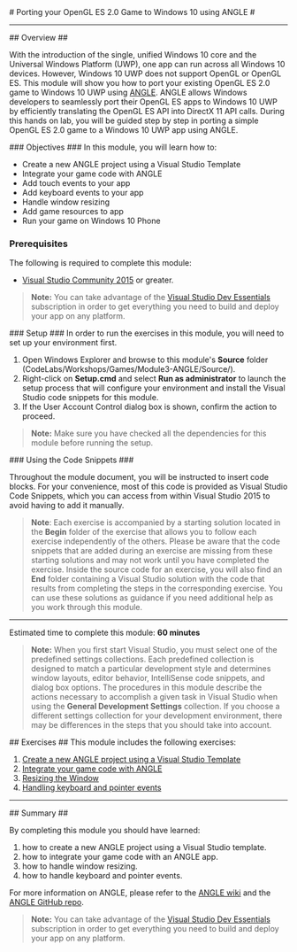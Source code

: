 ﻿<a name="HOLTop" />
# Porting your OpenGL ES 2.0 Game to Windows 10 using ANGLE #

---

<a name="Overview" />
## Overview ##

With the introduction of the single, unified Windows 10 core and the Universal Windows Platform (UWP), one app can run across all Windows 10 devices. However, Windows 10 UWP does not support OpenGL or OpenGL ES. This module will show you how to port your existing OpenGL ES 2.0 game to Windows 10 UWP using [ANGLE](https://github.com/MSOpenTech/angle).  ANGLE allows Windows developers to seamlessly port their OpenGL ES apps to Windows 10 UWP by efficiently translating the OpenGL ES API into DirectX 11 API calls. During this hands on lab, you will be guided step by step in porting a simple OpenGL ES 2.0 game to a Windows 10 UWP app using ANGLE.

<a name="Objectives" />
### Objectives ###
In this module, you will learn how to:

- Create a new ANGLE project using a Visual Studio Template
- Integrate your game code with ANGLE
- Add touch events to your app
- Add keyboard events to your app
- Handle window resizing
- Add game resources to app
- Run your game on Windows 10 Phone

<a name="Prerequisites"></a>
### Prerequisites ###

The following is required to complete this module:

- [Visual Studio Community 2015][1] or greater.

[1]: https://www.visualstudio.com/products/visual-studio-community-vs

> **Note:** You can take advantage of the [Visual Studio Dev Essentials]( https://www.visualstudio.com/en-us/products/visual-studio-dev-essentials-vs.aspx) subscription in order to get everything you need to build and deploy your app on any platform.

<a name="Setup" />
### Setup ###
In order to run the exercises in this module, you will need to set up your environment first.

1. Open Windows Explorer and browse to this module's **Source** folder (CodeLabs/Workshops/Games/Module3-ANGLE/Source/).
1. Right-click on **Setup.cmd** and select **Run as administrator** to launch the setup process that will configure your environment and install the Visual Studio code snippets for this module.
1. If the User Account Control dialog box is shown, confirm the action to proceed.

> **Note:** Make sure you have checked all the dependencies for this module before running the setup.

<a name="CodeSnippets" />
### Using the Code Snippets ###

Throughout the module document, you will be instructed to insert code blocks. For your convenience, most of this code is provided as Visual Studio Code Snippets, which you can access from within Visual Studio 2015 to avoid having to add it manually. 

>**Note**: Each exercise is accompanied by a starting solution located in the **Begin** folder of the exercise that allows you to follow each exercise independently of the others. Please be aware that the code snippets that are added during an exercise are missing from these starting solutions and may not work until you have completed the exercise. Inside the source code for an exercise, you will also find an **End** folder containing a Visual Studio solution with the code that results from completing the steps in the corresponding exercise. You can use these solutions as guidance if you need additional help as you work through this module.

---

Estimated time to complete this module: **60 minutes**

>**Note:** When you first start Visual Studio, you must select one of the predefined settings collections. Each predefined collection is designed to match a particular development style and determines window layouts, editor behavior, IntelliSense code snippets, and dialog box options. The procedures in this module describe the actions necessary to accomplish a given task in Visual Studio when using the **General Development Settings** collection. If you choose a different settings collection for your development environment, there may be differences in the steps that you should take into account.

<a name="Exercises" />
## Exercises ##
This module includes the following exercises:

1. [Create a new ANGLE project using a Visual Studio Template](./Source/Ex1/README.md)
2. [Integrate your game code with ANGLE](./Source/Ex2/README.md)
3. [Resizing the Window](./Source/Ex3/README.md)
4. [Handling keyboard and pointer events](./Source/Ex4/README.md)

---

<a name="Summary" />
## Summary ##

By completing this module you should have learned:

1. how to create a new ANGLE project using a Visual Studio template.
2. how to integrate your game code with an ANGLE app.
3. how to handle window resizing.
4. how to handle keyboard and pointer events.

For more information on ANGLE, please refer to the [ANGLE wiki](https://github.com/MSOpenTech/angle/wiki) and the [ANGLE GitHub repo](https://github.com/MSOpenTech/angle).


> **Note:** You can take advantage of the [Visual Studio Dev Essentials]( https://www.visualstudio.com/en-us/products/visual-studio-dev-essentials-vs.aspx) subscription in order to get everything you need to build and deploy your app on any platform.

